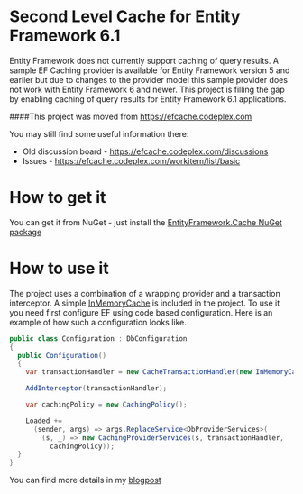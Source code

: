 # Second Level Cache for Entity Framework 6.1

Entity Framework does not currently support caching of query results. A sample EF Caching provider is available for Entity Framework version 5 and earlier but due to changes to the provider model this sample provider does not work with Entity Framework 6 and newer. This project is filling the gap by enabling caching of query results for Entity Framework 6.1 applications. 

####This project was moved from https://efcache.codeplex.com

You may still find some useful information there:

 - Old discussion board - https://efcache.codeplex.com/discussions
 - Issues - https://efcache.codeplex.com/workitem/list/basic

# How to get it

You can get it from NuGet - just install the [EntityFramework.Cache NuGet package](http://www.nuget.org/packages/EntityFramework.Cache)

# How to use it

The project uses a combination of a wrapping provider and a transaction interceptor. A simple [InMemoryCache](https://github.com/moozzyk/EFCache/blob/master/EFCache/InMemoryCache.cs) is included in the project. To use it you need first configure EF using code based configuration. Here is an example of how such a configuration looks like.

```C#
public class Configuration : DbConfiguration
{
  public Configuration()
  {
    var transactionHandler = new CacheTransactionHandler(new InMemoryCache());

    AddInterceptor(transactionHandler);

    var cachingPolicy = new CachingPolicy();

    Loaded +=
      (sender, args) => args.ReplaceService<DbProviderServices>(
        (s, _) => new CachingProviderServices(s, transactionHandler, 
          cachingPolicy));
  }
}
```

You can find more details in my [blogpost](http://blog.3d-logic.com/2014/03/20/second-level-cache-for-ef-6-1/)
